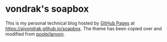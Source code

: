 # vondrak's soapbox

This is my personal technical blog hosted by [GitHub Pages](https://pages.github.com/) at https://ajvondrak.github.io/soapbox. The theme has been copied over and modified from [poole/lanyon](https://github.com/poole/lanyon).

